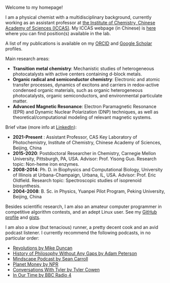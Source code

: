 Welcome to my homepage!

I am a physical chemist with a multidisciplinary background, currently working as an assistant professor at [the Institute of Chemistry, Chinese Academy of Sciences (ICCAS)](http://www.iccas.ac.cn). My ICCAS webpage (in Chinese) is [here](http://jczhao.iccas.ac.cn/jkli) where you can find position(s) available in the lab. 

A list of my publications is available on my [ORCID](https://orcid.org/0000-0003-3355-6518) and [Google Scholar](https://scholar.google.com/citations?user=MAgDzgwAAAAJ&view_op=list_works&sortby=pubdate) profiles. 

Main research areas:
 
 - **Transition metal chemistry**: Mechanistic studies of heterogeneous photocatalysts with active centers containing d-block metals.
 - **Organic radical and semiconductor chemistry**: Electronic and atomic transfer processes, dynamics of excitons and carriers in redox-active condensed organic materials, such as organic heterogeneous photocatalysts, organic semiconductors, and environmental particulate matter.
 - **Advanced Magnetic Resonance**: Electron Paramagnetic Resonance (EPR) and Dynamic Nuclear Polarization (DNP) techniques, as well as theoretical/computational modeling of relevant magnetic systems.

Brief vitae (more info at [LinkedIn](https://www.linkedin.com/in/lijikun)):

 - **2021-Present** : Assistant Professor, CAS Key Laboratory of Photochemistry, Institute of Chemistry, Chinese Academy of Sciences, Beijing, China
 - **2015-2020**: Postdoctoral Researcher in Chemistry, Carnegie Mellon University, Pittsburgh, PA, USA. Advisor: Prof. Yisong Guo. Research topic: Non-heme iron enzymes.
 - **2008-2014**: Ph. D. in Biophysics and Computational Biology, University of Illinois at Urbana-Champaign, Urbana, IL, USA. Advisor: Prof. Eric Oldfield. Research topic: Spectroscopic studies of isoprenoid biosynthesis.
 - **2004-2008**: B. Sc. in Physics, Yuanpei Pilot Program, Peking University, Beijing, China

Besides scientific research, I am also an amateur computer programmer in competitive algorithm contests, and an adept Linux user. See my [GitHub profile](https://github.com/lijikun) and [gists](https://gist.github.com/lijikun/).

I am also a slow (but tenacious) runner, a pretty decent cook and an avid podcast listener. I currently recommend the following podcasts, in no particular order:

- [Revolutions by Mike Duncan](https://www.revolutionspodcast.com)
- [History of Philosophy Without Any Gaps by Adam Peterson](https://historyofphilosophy.net)
- [Mindscape Podcast by Sean Carroll](https://www.preposterousuniverse.com/podcast/)
- [Planet Money by NPR](https://www.npr.org/sections/money/)
- [Conversations With Tyler by Tyler Cowen](https://medium.com/conversations-with-tyler)
- [In Our Time by BBC Radio 4](https://www.bbc.co.uk/programmes/b006qykl/episodes/downloads)


